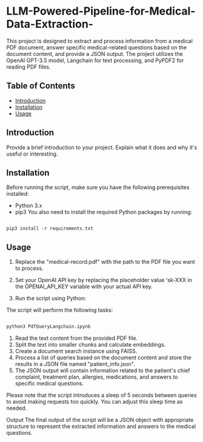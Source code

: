 # LLM-Powered-Pipeline-for-Medical-Data-Extraction-
This project is designed to extract and process information from a medical PDF document, answer specific medical-related questions based on the document content, and provide a JSON output. The project utilizes the OpenAI GPT-3.5 model, Langchain for text processing, and PyPDF2 for reading PDF files.


## Table of Contents

- [Introduction](#introduction)
- [Installation](#installation)
- [Usage](#usage)

## Introduction

Provide a brief introduction to your project. Explain what it does and why it's useful or interesting.

## Installation

Before running the script, make sure you have the following prerequisites installed:

- Python 3.x
- pip3
You also need to install the required Python packages by running:

```shell

pip3 install -r requirements.txt

```

## Usage
1. Replace the "medical-record.pdf" with the path to the PDF file you want to process.

2. Set your OpenAI API key by replacing the placeholder value 'sk-XXX in the OPENAI_API_KEY variable with your actual API key.

3. Run the script using Python:

The script will perform the following tasks:

```bash

python3 PdfQueryLangchain.ipynb

```

1. Read the text content from the provided PDF file.
2. Split the text into smaller chunks and calculate embeddings.
3. Create a document search instance using FAISS.
4. Process a list of queries based on the document content and store the results in a JSON file named "patient_info.json".
5. The JSON output will contain information related to the patient's chief complaint, treatment plan, allergies, medications, and answers to specific medical questions.

Please note that the script introduces a sleep of 5 seconds between queries to avoid making requests too quickly. You can adjust this sleep time as needed.


Output
The final output of the script will be a JSON object with appropriate structure to represent the extracted information and answers to the medical questions.
